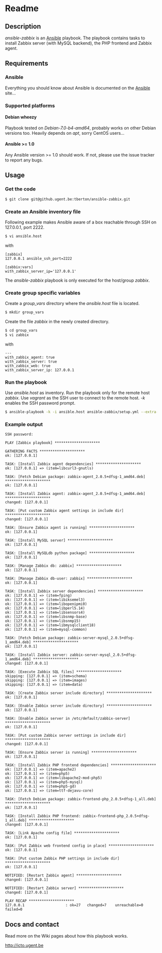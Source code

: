 # Readme

## Description

*ansible-zabbix* is an [Ansible](http://ansible.cc) playbook.
The playbook contains tasks to install Zabbix server (with MySQL backend), the PHP frontend and Zabbix agent.

## Requirements

### Ansible

Everything you should know about Ansible is documented on the [Ansible](http://ansible.cc/docs/gettingstarted.html) site...

### Supported platforms

#### Debian wheezy

Playbook tested on *Debian-7.0-b4-amd64*, probably works on other Debian versions too. Heavily depends on *apt*, sorry CentOS users...

#### Ansible >= 1.0

Any Ansible version >= 1.0 should work. If not, please use the issue tracker to report any bugs.

## Usage

### Get the code

```bash
$ git clone git@github.ugent.be:tberton/ansible-zabbix.git
```

### Create an Ansible inventory file

Following example makes Ansible aware of a box reachable through SSH on 127.0.0.1, port 2222.

```bash
$ vi ansible.host
```

with

```
[zabbix]
127.0.0.1 ansible_ssh_port=2222

[zabbix:vars]
with_zabbix_server_ip='127.0.0.1'
```

The *ansible-zabbix* playbook is only executed for the host/group *zabbix*.

### Create group specific variables

Create a *group_vars* directory where the *ansible.host* file is located.

```bash
$ mkdir group_vars
```

Create the file *zabbix* in the newly created directory.

```bash
$ cd group_vars
$ vi zabbix
```

with

```
---
with_zabbix_agent: true
with_zabbix_server: true
with_zabbix_web: true
with_zabbix_server_ip: 127.0.0.1
```

### Run the playbook

Use *ansible.host* as inventory. Run the playbook only for the remote host *zabbix*. Use *vagrant* as the SSH user to connect to the remote host. *-k* enables the SSH password prompt.

```bash
$ ansible-playbook -k -i ansible.host ansible-zabbix/setup.yml --extra-vars="user=vagrant"
```

### Example output

```
SSH password: 

PLAY [Zabbix playbook] ********************* 

GATHERING FACTS ********************* 
ok: [127.0.0.1]

TASK: [Install Zabbix agent dependencies] ********************* 
ok: [127.0.0.1] => (item=libcurl3-gnutls)

TASK: [Fetch Debian package: zabbix-agent_2.0.5+dfsg-1_amd64.deb] ********************* 
ok: [127.0.0.1]

TASK: [Install Zabbix agent: zabbix-agent_2.0.5+dfsg-1_amd64.deb] ********************* 
changed: [127.0.0.1]

TASK: [Put custom Zabbix agent settings in include dir] ********************* 
changed: [127.0.0.1]

TASK: [Ensure Zabbix agent is running] ********************* 
ok: [127.0.0.1]

TASK: [Install MySQL server] ********************* 
ok: [127.0.0.1]

TASK: [Install MySQLdb python package] ********************* 
ok: [127.0.0.1]

TASK: [Manage Zabbix db: zabbix] ********************* 
ok: [127.0.0.1]

TASK: [Manage Zabbix db-user: zabbix] ********************* 
ok: [127.0.0.1]

TASK: [Install Zabbix server dependencies] ********************* 
ok: [127.0.0.1] => (item=fping)
ok: [127.0.0.1] => (item=libiksemel3)
ok: [127.0.0.1] => (item=libopenipmi0)
ok: [127.0.0.1] => (item=libperl5.14)
ok: [127.0.0.1] => (item=libsensors4)
ok: [127.0.0.1] => (item=libsnmp-base)
ok: [127.0.0.1] => (item=libsnmp15)
ok: [127.0.0.1] => (item=libmysqlclient18)
ok: [127.0.0.1] => (item=mysql-common)

TASK: [Fetch Debian package: zabbix-server-mysql_2.0.5+dfsg-1_amd64.deb] ********************* 
ok: [127.0.0.1]

TASK: [Install Zabbix server: zabbix-server-mysql_2.0.5+dfsg-1_amd64.deb] ********************* 
changed: [127.0.0.1]

TASK: [Execute Zabbix SQL files] ********************* 
skipping: [127.0.0.1] => (item=schema)
skipping: [127.0.0.1] => (item=images)
skipping: [127.0.0.1] => (item=data)

TASK: [Create Zabbix server include directory] ********************* 
ok: [127.0.0.1]

TASK: [Enable Zabbix server include directory] ********************* 
ok: [127.0.0.1]

TASK: [Enable Zabbix server in /etc/default/zabbix-server] ********************* 
ok: [127.0.0.1]

TASK: [Put custom Zabbix server settings in include dir] ********************* 
changed: [127.0.0.1]

TASK: [Ensure Zabbix server is running] ********************* 
ok: [127.0.0.1]

TASK: [Install Zabbix PHP frontend dependencies] ********************* 
ok: [127.0.0.1] => (item=apache2)
ok: [127.0.0.1] => (item=php5)
ok: [127.0.0.1] => (item=libapache2-mod-php5)
ok: [127.0.0.1] => (item=php5-mysql)
ok: [127.0.0.1] => (item=php5-gd)
ok: [127.0.0.1] => (item=ttf-dejavu-core)

TASK: [Fetch Debian package: zabbix-frontend-php_2.0.5+dfsg-1_all.deb] ********************* 
ok: [127.0.0.1]

TASK: [Install Zabbix PHP frontend: zabbix-frontend-php_2.0.5+dfsg-1_all.deb] ********************* 
changed: [127.0.0.1]

TASK: [Link Apache config file] ********************* 
ok: [127.0.0.1]

TASK: [Put Zabbix web frontend config in place] ********************* 
ok: [127.0.0.1]

TASK: [Put custom Zabbix PHP settings in include dir] ********************* 
ok: [127.0.0.1]

NOTIFIED: [Restart Zabbix agent] ********************* 
changed: [127.0.0.1]

NOTIFIED: [Restart Zabbix server] ********************* 
changed: [127.0.0.1]

PLAY RECAP ********************* 
127.0.0.1                   : ok=27   changed=7    unreachable=0    failed=0    
```

## Docs and contact

Read more on the Wiki pages about how this playbook works.

http://icto.ugent.be
